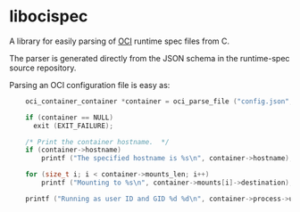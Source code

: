 libocispec
==========

A library for easily parsing
of [OCI](https://github.com/opencontainers/runtime-spec) runtime spec
files from C.

The parser is generated directly from the JSON schema in the
runtime-spec source repository.

Parsing an OCI configuration file is easy as:

```c
    oci_container_container *container = oci_parse_file ("config.json", NULL, &err);

    if (container == NULL)
      exit (EXIT_FAILURE);

    /* Print the container hostname.  */
    if (container->hostname)
        printf ("The specified hostname is %s\n", container->hostname);

    for (size_t i; i < container->mounts_len; i++)
        printf ("Mounting to %s\n", container->mounts[i]->destination);

    printf ("Running as user ID and GID %d %d\n", container->process->uid, container->process->gid);

```
